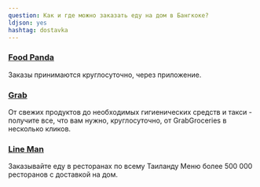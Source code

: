 ```yaml
---
question: Как и где можно заказать еду на дом в Бангкоке?
ldjson: yes
hashtag: dostavka
---
```




### [Food Panda](http://www.foodpanda.co.th/) 

Заказы принимаются круглосуточно, через приложение.

### [Grab](https://www.grab.com/th/)

От свежих продуктов до необходимых гигиенических средств и такси - получите все, что вам нужно, круглосуточно, от GrabGroceries в несколько кликов.

### [Line Man](https://lineman.line.me)

Заказывайте еду в ресторанах по всему Таиланду
Меню более 500 000 ресторанов с доставкой на дом.
